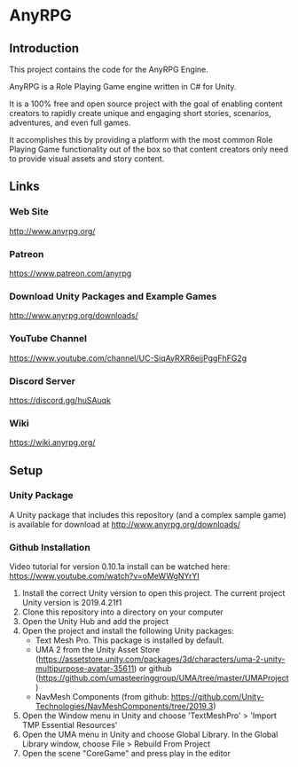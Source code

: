# AnyRPG

## Introduction

This project contains the code for the AnyRPG Engine.

AnyRPG is a Role Playing Game engine written in C# for Unity.

It is a 100% free and open source project with the goal of enabling content creators to rapidly create unique and engaging short stories, scenarios, adventures, and even full games.

It accomplishes this by providing a platform with the most common Role Playing Game functionality out of the box so that content creators only need to provide visual assets and story content.

## Links

### Web Site

http://www.anyrpg.org/

### Patreon

https://www.patreon.com/anyrpg

### Download Unity Packages and Example Games

http://www.anyrpg.org/downloads/

### YouTube Channel

https://www.youtube.com/channel/UC-SiqAyRXR6eijPggFhFG2g

### Discord Server

https://discord.gg/huSAuqk

### Wiki

https://wiki.anyrpg.org/

## Setup

### Unity Package

A Unity package that includes this repository (and a complex sample game) is available for download at http://www.anyrpg.org/downloads/

### Github Installation
Video tutorial for version 0.10.1a install can be watched here: https://www.youtube.com/watch?v=oMeWWgNYrYI

1. Install the correct Unity version to open this project.  The current project Unity version is 2019.4.21f1
1. Clone this repository into a directory on your computer
1. Open the Unity Hub and add the project
1. Open the project and install the following Unity packages:
	* Text Mesh Pro.  This package is installed by default.
	* UMA 2 from the Unity Asset Store (https://assetstore.unity.com/packages/3d/characters/uma-2-unity-multipurpose-avatar-35611) or github (https://github.com/umasteeringgroup/UMA/tree/master/UMAProject)
	* NavMesh Components (from github: https://github.com/Unity-Technologies/NavMeshComponents/tree/2019.3)
1. Open the Window menu in Unity and choose 'TextMeshPro' > 'Import TMP Essential Resources'
1. Open the UMA menu in Unity and choose Global Library.  In the Global Library window, choose File > Rebuild From Project
1. Open the scene "CoreGame" and press play in the editor
